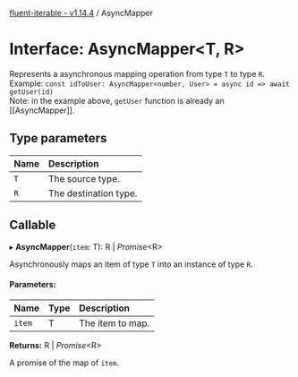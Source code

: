 [fluent-iterable - v1.14.4](../README.md) / AsyncMapper

# Interface: AsyncMapper<T, R\>

Represents a asynchronous mapping operation from type `T` to type `R`.<br>
  Example: `const idToUser: AsyncMapper<number, User> = async id => await getUser(id)`<br>
  Note: in the example above, `getUser` function is already an [[AsyncMapper]].

## Type parameters

| Name | Description |
| :------ | :------ |
| `T` | The source type. |
| `R` | The destination type. |

## Callable

▸ **AsyncMapper**(`item`: T): R \| *Promise*<R\>

Asynchronously maps an item of type `T` into an instance of type `R`.

#### Parameters:

| Name | Type | Description |
| :------ | :------ | :------ |
| `item` | T | The item to map. |

**Returns:** R \| *Promise*<R\>

A promise of the map of `item`.
